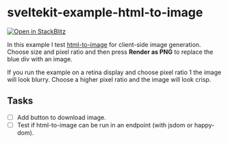 # sveltekit-example-html-to-image

[![Open in StackBlitz](https://developer.stackblitz.com/img/open_in_stackblitz.svg)](https://stackblitz.com/github/maiertech/sveltekit-example-html-to-image?file=src/routes/index.svelte)

In this example I test [html-to-image](https://github.com/bubkoo/html-to-image) for client-side image generation. Choose size and pixel ratio and then press **Render as PNG** to replace the blue div with an image.

If you run the example on a retina display and choose pixel ratio 1 the image will look blurry. Choose a higher pixel ratio and the image will look crisp.

## Tasks

- [ ] Add button to download image.
- [ ] Test if html-to-image can be run in an endpoint (with jsdom or happy-dom).
